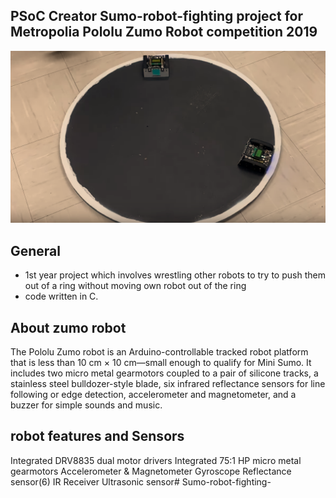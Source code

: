 ## PSoC Creator Sumo-robot-fighting  project for Metropolia Pololu Zumo Robot competition 2019 
<img src="Images/Capture.PNG">

## General 

- 1st year project which involves wrestling other robots to try to push them out of a ring without moving own 
  robot out of the ring
- code written in C.

## About zumo robot 
 The Pololu Zumo robot is an Arduino-controllable tracked robot platform that is less than 10 cm × 10 cm—small enough 
 to qualify for Mini Sumo. It includes two micro metal gearmotors coupled to a pair of silicone tracks, a stainless steel 
 bulldozer-style blade, six infrared reflectance sensors for line following or edge detection, accelerometer
 and magnetometer, and a buzzer for simple sounds and music.

## robot features and Sensors

 Integrated DRV8835 dual motor drivers
 Integrated 75:1 HP micro metal gearmotors
 Accelerometer & Magnetometer
 Gyroscope
 Reflectance sensor(6)
 IR Receiver
 Ultrasonic sensor# Sumo-robot-fighting-
